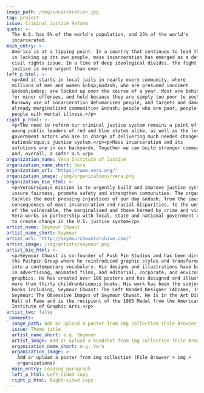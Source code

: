 ```yaml
---
image_path: /img/incarceration.jpg
tag: project
issue: Criminal Justice Reform
quote: >-
  The U.S. has 5% of the world's population, and 25% of the world's
  incarcerated.
main_entry: >-
  America is at a tipping point. In a country that continues to lead the world
  in locking up its own people, mass incarceration has emerged as a defining
  civil rights issue. In a time of deep ideological divides, the fight for
  justice is more urgent than ever.
left_p_html: >-
  <p>And it starts in local jails in nearly every community, where
  millions of men and women &nbsp;&ndash; who are presumed innocent
  &ndash;&nbsp; are locked up over the course of a year. Most are behind bars
  for minor offenses, and held because they are simply too poor to post bail.
  Runaway use of incarceration dehumanizes people, and targets and damages
  already marginalized communities &ndash; people who are poor, people of color,
  people with mental illness.</p>
right_p_html: >-
  <p>The need to reform our criminal justice system remains a point of agreement
  among public leaders of red and blue states alike, as well as the local
  government actors who are in charge of delivering much needed changes to our
  nation&rsquo;s justice system.</p><p>Mass incarceration and its
  solutions are in our backyards. Together we can build stronger communities
  and, overall, a safer U.S.</p>
organization_name: Vera Institute of Justice
organization_name_short: Vera
organization_url: "https://www.vera.org/"
organization_image: /img/organizations/vera.png
organization_bio_html: >-
  <p>Vera&rsquo;s mission is to urgently build and improve justice systems that
  insure fairness, promote safety and strengthen communities. The organization
  tackles the most pressing injustices of our day &ndash; from the causes and
  consequences of mass incarceration and racial disparities, to the unmet needs
  of the vulnerable, the marginalized and those harmed by crime and violence.
  Vera works in partnership with local, state and national government officials
  to create change in the U.S. justice system</p>
artist_name: Seymour Chwast
artist_name_short: Seymour
artist_url: "http://seymourchwastarchive.com/"
artist_image: /img/artists/seymour.png
artist_bio_html: >-
  <p>Seymour Chwast is co-founder of Push Pin Studios and has been director of
  the Pushpin Group where he reintroduced graphic styles and transformed them
  into a contemporary vocabulary. His designs and illustrations have been used
  in advertising, animated films, and editorial, corporate, and environmental
  graphics. He has created over 100 posters and has designed and illustrated
  more than thirty children&rsquo;s books. His work has been the subject of
  books including, Seymour Chwast: The Left Handed Designer (Abrams, 1985) and
  Seymour: The Obsessive Images of Seymour Chwast. He is in the Art Directors
  Hall of Fame and is the recipient of the 1985 Medal from the American
  Institute of Graphic Arts.</p>
artist_two: false
_comments:
  image_path: Add or upload a poster from img collection (File Browser > img > partners)
  issue: Theme title
  artist_name_short: e.g. Seymour
  artist_image: Add or upload a headshot from img collection (File Browser > img > artists)
  organization_name_short: e.g. Vera
  organization_image: >-
    Add or upload a poster from img collection (File Browser > img >
    organizations)
  main_entry: Leading paragraph
  left_p_html: Left-sided copy
  right_p_html: Right-sided copy
---
```

